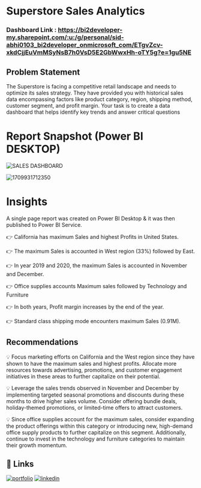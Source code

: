 # Superstore Sales Analytics

### Dashboard Link : https://bi2developer-my.sharepoint.com/:u:/g/personal/sid-abhi0103_bi2developer_onmicrosoft_com/ETgvZcv-xkdCjjEuVmMSyNsB7h0VsD5E2GbWwxHh-oTY5g?e=1gu5NE

## Problem Statement

The Superstore is facing a competitive retail landscape and needs to optimize its sales strategy.  They have provided you with historical sales data encompassing factors like product category, region, shipping method, customer segment, and profit margin.  Your task is to create a data dashboard that helps identify key trends and answer critical questions

 
# Report Snapshot (Power BI DESKTOP)

 
![SALES DASHBOARD](https://github.com/Sidhant-abhi/Superstore-Sales-Analysis/assets/146129693/9b460124-469e-4a05-b1fa-145aeba31c35)

![1709931712350](https://github.com/Sidhant-abhi/Superstore-Sales-Analysis/assets/146129693/9ce85740-f73a-4e5f-a5ac-f54bdc047822)



# Insights

A single page report was created on Power BI Desktop & it was then published to Power BI Service.

👉 California has maximum Sales and highest Profits in United States.

👉 The maximum Sales is accounted in West region (33%) followed by East.

👉 In year 2019 and 2020, the maximum Sales is accounted in November and December.

👉 Office supplies accounts Maximum sales followed by Technology and Furniture

👉 In both years, Profit margin increases by the end of the year.

👉 Standard class shipping mode encounters maximum Sales (0.91M).


## Recommendations
💡 Focus marketing efforts on California and the West region since they have shown to have the maximum sales and highest profits. Allocate more resources towards advertising, promotions, and customer engagement initiatives in these areas to further capitalize on their potential.

💡 Leverage the sales trends observed in November and December by implementing targeted seasonal promotions and discounts during these months to drive higher sales volume. Consider offering bundle deals, holiday-themed promotions, or limited-time offers to attract customers.

💡 Since office supplies account for the maximum sales, consider expanding the product offerings within this category or introducing new, high-demand office supply products to further capitalize on this segment. Additionally, continue to invest in the technology and furniture categories to maintain their growth momentum.


## 🔗 Links
[![portfolio](https://img.shields.io/badge/my_portfolio-000?style=for-the-badge&logo=ko-fi&logoColor=white)](https://www.notion.so/Sidhant-Singh-Portfolio-07b15284a5834b2e98590d6acf1d8ae1)
[![linkedin](https://img.shields.io/badge/linkedin-0A66C2?style=for-the-badge&logo=linkedin&logoColor=white)](https://www.linkedin.com/in/sidhantsingh-dataanalyst)
